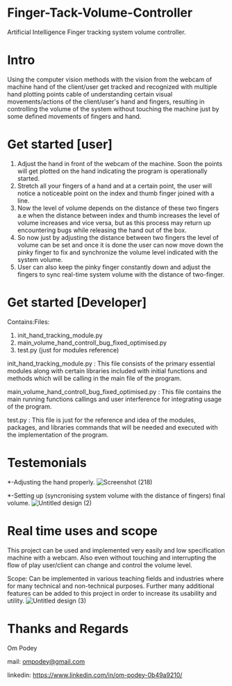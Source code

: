 # Finger-Tack-Volume-Controller
Artificial Intelligence Finger tracking system volume controller.
# Intro
Using the computer vision methods with the vision from the webcam of machine hand of the client/user get tracked and recognized with multiple hand plotting points cable of understanding certain visual movements/actions of the client/user's hand and fingers, resulting in controlling the volume of the system without touching the machine just by some defined movements of fingers and hand.
# Get started [user]
1. Adjust the hand in front of the webcam of the machine. Soon the points will get plotted on the hand indicating the program is operationally started.
2. Stretch all your fingers of a hand and at a certain point, the user will notice a noticeable point on the index and thumb finger joined with a line.
3. Now the level of volume depends on the distance of these two fingers a.e when the distance between index and thumb increases the level of volume increases and vice versa, but as this process may return up encountering bugs while releasing the hand out of the box.
4. So now just by adjusting the distance between two fingers the level of volume can be set and once it is done the user can now move down the pinky finger to fix and synchronize the volume level indicated with the system volume.
5. User can also keep the pinky finger constantly down and adjust the fingers to sync real-time system volume with the distance of two-finger.
# Get started [Developer]
Contains:Files:
1. init_hand_tracking_module.py
2. main_volume_hand_controll_bug_fixed_optimised.py
3. test.py (just for modules reference)

init_hand_tracking_module.py : This file consists of the primary essential modules along with certain libraries included with initial functions and methods which will be calling in the main file of the program.

main_volume_hand_controll_bug_fixed_optimised.py : This file contains the main running functions callings and user interference for integrating usage of the program.

test.py : This file is just for the reference and idea of the modules, packages, and libraries commands that will be needed and executed with the implementation of the program.
# Testemonials
*-Adjusting the hand properly.
![Screenshot (218)](https://user-images.githubusercontent.com/84179156/132119917-918b6fa3-3033-49ca-8537-750de9abf044.png)

*-Setting up (syncronising system volume with the distance of fingers) final volume.
![Untitled design (2)](https://user-images.githubusercontent.com/84179156/132119970-91d1ca5f-8859-4ab0-a23d-828f03446952.png)
# Real time uses and scope
This project can be used and implemented very easily and low specification machine with a webcam.
Also even without touching and interrupting the flow of play user/client can change and control the volume level.

Scope: Can be implemented in various teaching fields and industries where for many technical and non-technical purposes. Further many additional features can be added to this project in order to increase its usability and utility.
![Untitled design (3)](https://user-images.githubusercontent.com/84179156/132120139-eacd3155-6fb4-4c2a-b118-642196c3dbb7.png)

# Thanks and Regards
Om Podey

mail: ompodey@gmail.com

linkedin: https://www.linkedin.com/in/om-podey-0b49a9210/

